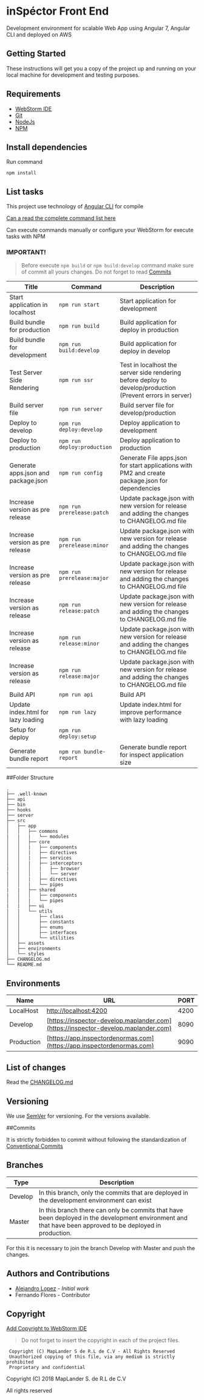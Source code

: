 # inSpéctor Front End

Development environment for scalable Web App using Angular 7,
Angular CLI and deployed on AWS

## Getting Started

These instructions will get you a copy of the project up and running on your
local machine for development and testing purposes.

## Requirements

* [WebStorm IDE](https://www.jetbrains.com/webstorm/)
* [Git](https://git-scm.com/downloads)
* [NodeJs](https://nodejs.org/es/)
* [NPM](https://www.npmjs.com/)

## Install dependencies

Run command

`npm install`

## List tasks

This project use technology of [Angular CLI](https://cli.angular.io/) for compile

[Can a read the complete command list here](https://github.com/angular/angular-cli/wiki)

Can execute commands manually or configure your WebStorm for execute tasks with NPM

### **IMPORTANT!** 
> Before execute `npm build` or `npm build:develop` command make sure of commit all yours changes. 
Do not forget to read [Commits](#commits)


Title  | Command  | Description
------------- | ------------- | -------------
Start application in localhost  | `npm run start` | Start application for development
Build bundle for production | `npm run build` | Build application for deploy in production
Build bundle for development | `npm run build:develop` | Build application for deploy in develop
Test Server Side Rendering | `npm run ssr` | Test in localhost the server side rendering before deploy to develop/production (Prevent errors in server)
Build server file | `npm run server` | Build server file for develop/production
Deploy to develop | `npm run deploy:develop` | Deploy application to development  
Deploy to production | `npm run deploy:production` | Deploy application to production 
Generate apps.json and package.json | `npm run config` | Generate File apps.json for start applications with PM2 and create package.json for dependencies
Increase version as pre release |  `npm run prerelease:patch` | Update package.json with new version for release and adding the changes to CHANGELOG.md file
Increase version as pre release |  `npm run prerelease:minor` | Update package.json with new version for release and adding the changes to CHANGELOG.md file
Increase version as pre release |  `npm run prerelease:major` | Update package.json with new version for release and adding the changes to CHANGELOG.md file
Increase version as release |  `npm run release:patch` | Update package.json with new version for release and adding the changes to CHANGELOG.md file
Increase version as release |  `npm run release:minor` | Update package.json with new version for release and adding the changes to CHANGELOG.md file
Increase version as release |  `npm run release:major` | Update package.json with new version for release and adding the changes to CHANGELOG.md file
Build API |  `npm run api` | Build API
Update index.html for lazy loading |  `npm run lazy` | Update index.html for improve performance with lazy loading 
Setup for deploy |  `npm run deploy:setup` | 
Generate bundle report | `npm run bundle-report` | Generate bundle report for inspect application size 
  
##Folder Structure

    .
    ├── .well-known                                                 
    ├── api  
    ├── bin
    ├── hooks
    ├── server                                                   
    ├── src                                                         
    │   ├── app
    │   │   ├── commons
    |   |   |   └── modules
    │   │   ├── core
    │   │   |   ├── components
    │   │   |   ├── directives
    │   │   |   ├── services
    │   │   |   ├── interceptors
    |   │   │   |   ├── browser
    |   │   │   |   └── server
    │   │   |   ├── directives
    │   │   |   └── pipes
    |   |   ├── shared
    |   │   │   ├── components
    │   │   |   └── pipes
    |   |   ├── ui 
    |   |   └── utils
    │   │       ├── class
    │   │       ├── constants
    │   │       ├── enums
    │   │       ├── interfaces    
    │   │       └── utilities      
    │   ├── assets
    │   ├── environments
    │   └── styles
    ├── CHANGELOG.md
    └── README.md
    
    

  
## Environments

Name | URL | PORT
-----------|----------|------
LocalHost  | [http://localhost:4200](http://localhost:4200) | 4200
Develop  | [https://inspector-develop.maplander.com](https://inspector-develop.maplander.com) | 8090
Production | [https://app.inspectordenormas.com](https://app.inspectordenormas.com) | 9090
  
## List of changes

Read the [CHANGELOG.md](CHANGELOG.md)

## Versioning

We use [SemVer](http://semver.org/) for versioning. For the versions available.

##Commits

It is strictly forbidden to commit without following the standardization of [Conventional Commits](https://www.conventionalcommits.org)

## Branches

Type | Description
------|-----------
Develop | In this branch, only the commits that are deployed in the development environment can exist
Master | In this branch there can only be commits that have been deployed in the development environment and that have been approved to be deployed in production.

For this it is necessary to join the branch Develop with Master and push the changes.
   
## Authors and Contributions ###

* [Alejandro Lopez](https://alx-developer.herokuapp.com) - *Initial work*
* Fernando Flores - Contributor

## Copyright ###

[Add Copyright to WebStorm IDE](https://www.jetbrains.com/help/idea/copyright.html)

> Do not forget to insert the copyright in each of the project files.

```
 Copyright (C) MapLander S de R.L de C.V - All Rights Reserved
 Unauthorized copying of this file, via any medium is strictly prohibited
 Proprietary and confidential
```

Copyright (C) 2018 MapLander S. de R.L de C.V

All rights reserved
